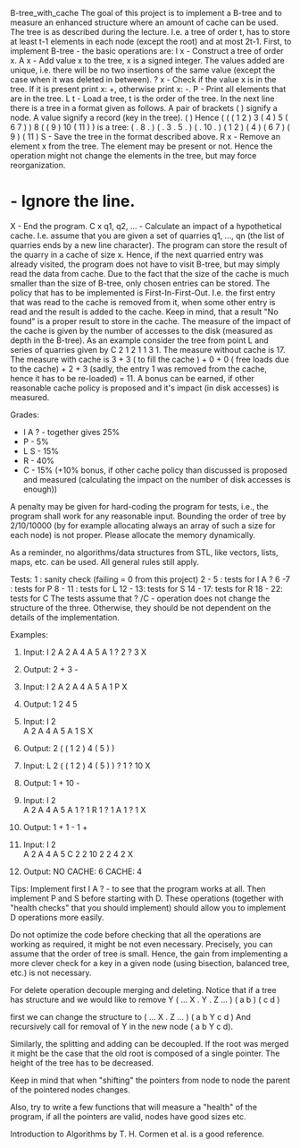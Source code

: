 B-tree_with_cache
The goal of this project is to implement a B-tree and to measure an enhanced structure where an amount of cache can be used. 
The tree is as described during the lecture. I.e. a tree of order t, has to store at least t-1 elements in each node (except the root) and at most 2t-1.
First, to implement B-tree - the basic operations are:
I x - Construct a tree of order x.
A x - Add value x to the tree, x is a signed integer. The values added are unique, i.e. there will be no two insertions of the same value (except the case when it was deleted in between).
? x - Check if the value x is in the tree. If it is present print x: +, otherwise print x: -.
P   - Print all elements that are in the tree.
L t - Load a tree, t is the order of the tree. In the next line there is a tree in a format given as follows. A pair of brackets ( ) signify a node. A value signify a record (key in the tree).
( )   Hence ( ( ( 1 2 ) 3 ( 4 ) 5 ( 6 7 ) ) 8 ( ( 9 ) 10 ( 11 ) )  is a tree:
                                        (         .           8       .    )
                                        (  . 3    .  5   .  )   ( . 10  .  )
                                        ( 1 2 ) ( 4 ) ( 6 7 )   ( 9 ) ( 11 )
S   - Save the tree in the format described above.
R x - Remove an element x from the tree. The element may be present or not. Hence the operation might not change the elements in the tree, but may force reorganization.
#   - Ignore the line.
X   - End the program.
C x q1, q2, ... - Calculate an impact of a hypothetical cache. I.e. assume that you are given a set of quarries q1, ..., qn (the list of quarries ends by a new line character). 
The program can store the result of the quarry in a cache of size x. 
Hence, if the next quarried entry was already visited, the program does not have to visit B-tree, but may simply read the data from cache. 
Due to the fact that the size of the cache is much smaller than the size of B-tree, only chosen entries can be stored. 
The policy that has to be implemented is First-In-First-Out. 
I.e. the first entry that was read to the cache is removed from it, when some other entry is read and the result is added to the cache. 
Keep in mind, that a result "No found" is a proper result to store in the cache.
The measure of the impact of the cache is given by the number of accesses to the disk (measured as depth in the B-tree).
   As an example consider the tree from point L and series of quarries given by C 2   1 2 1 1 3 1. 
The measure without cache is 17. 
The measure with cache is 3 + 3 ( to fill the cache ) + 0 + 0 ( free loads due to the cache) + 2 + 3 (sadly, the entry 1 was removed from the cache, hence it has to be re-loaded) = 11. 
   A bonus can be earned, if other reasonable cache policy is proposed and it's impact (in disk accesses) is measured.

Grades:
 - I A ? - together gives 25%
 - P     - 5%
 - L  S  - 15%
 - R     - 40%
 - C     - 15% (+10% bonus, if other cache policy than discussed is proposed and measured (calculating the impact on the number of disk accesses is enough))

A penalty may be given for hard-coding the program for tests, i.e., the program shall work for any reasonable input. 
Bounding the order of tree by 2/10/10000 (by for example allocating always an array of such a size for each node) is not proper. 
Please allocate the memory dynamically. 

As a reminder, no algorithms/data structures from STL, like vectors, lists, maps, etc. can be used. All general rules still apply. 

Tests:
1      : sanity check (failing = 0 from this project)
2 - 5  : tests for I A ?
6 -7   : tests for P
8 - 11 : tests for L
12 - 13: tests for S
14 - 17: tests for R
18 - 22: tests for C
The tests assume that ? /C - operation does not change the structure of the three. Otherwise, they should be not dependent on the details of the implementation.

Examples:

1) Input:
I 2
A 2
A 4
A 5
A 1
? 2
? 3
X

1) Output:
2 +
3 -


2) Input:
I 2
A 2
A 4
A 5
A 1
P
X

2) Output:
1 2 4 5


3) Input:
I 2    
A 2
A 4
A 5
A 1
S
X

3) Output:
2
( ( 1 2 ) 4 ( 5 ) )


4) Input:
L 2
( ( 1 2 ) 4 ( 5 ) )
? 1
? 10
X

4) Output:
1 +
10 -


5) Input:
I 2    
A 2
A 4
A 5
A 1
? 1
R 1
? 1
A 1
? 1
X

5) Output:
1 +
1 -
1 +


6) Input:
I 2    
A 2
A 4
A 5
C 2 2 10 2 2 4 2
X

6) Output:
NO CACHE: 6 CACHE: 4

Tips: 
Implement first I A ? - to see that the program works at all. 
Then implement P and S before starting with D. 
These operations (together with "health checks" that you should implement) should allow you to implement D operations more easily.

Do not optimize the code before checking that all the operations are working as required, it might be not even necessary. 
Precisely, you can assume that the order of tree is small.
Hence, the gain from implementing a more clever check for a key in a given node (using bisection, balanced tree, etc.) is not necessary.

For delete operation decouple merging and deleting. 
Notice that if a tree has structure and we would like to remove Y
                                                     ( ...  X    .   Y   .    Z ... )
                                                              ( a b ) ( c d )

first we can change the structure to 
                                                        ( ...  X    .    Z ... )
                                                              ( a b Y c d )
And recursively call for removal of Y in the new node ( a b Y c d). 

Similarly, the splitting and adding can be decoupled.
If the root was merged it might be the case that the old root is composed of a single pointer. 
The height of the tree has to be decreased.

Keep in mind that when "shifting" the pointers from node to node the parent of the pointered nodes changes. 

Also, try to write a few functions that will measure a "health" of the program, if all the pointers are valid, nodes have good sizes etc. 

Introduction to Algorithms by T. H. Cormen et al. is a good reference.